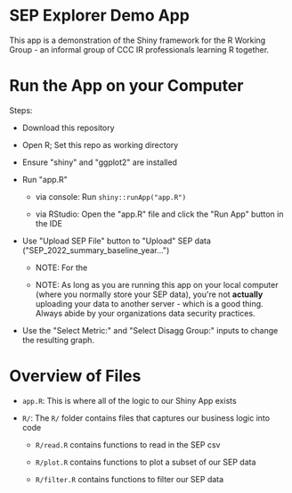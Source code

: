 # SEP Explorer Demo App

This app is a demonstration of the Shiny framework for the R Working Group - an informal group of CCC IR professionals learning R together.

# Run the App on your Computer

Steps:

-   Download this repository

-   Open R; Set this repo as working directory

-   Ensure "shiny" and "ggplot2" are installed

-   Run "app.R"

    -   via console: Run `shiny::runApp("app.R")`

    -   via RStudio: Open the "app.R" file and click the "Run App" button in the IDE

-   Use "Upload SEP File" button to "Upload" SEP data ("SEP_2022_summary_baseline_year...")

    -   NOTE: For the

    -   NOTE: As long as you are running this app on your local computer (where you normally store your SEP data), you're not **actually** uploading your data to another server - which is a good thing. Always abide by your organizations data security practices.

-   Use the "Select Metric:" and "Select Disagg Group:" inputs to change the resulting graph.

# Overview of Files

-   `app.R`: This is where all of the logic to our Shiny App exists

-   `R/`: The `R/` folder contains files that captures our business logic into code

    -   `R/read.R` contains functions to read in the SEP csv

    -   `R/plot.R` contains functions to plot a subset of our SEP data

    -   `R/filter.R` contains functions to filter our SEP data
